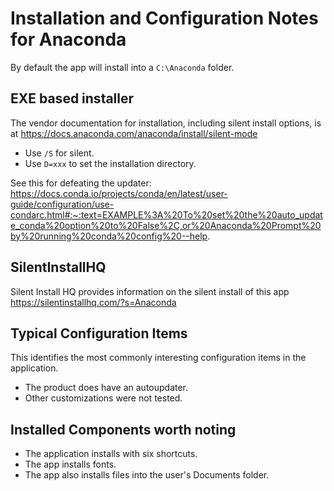 # Installation and Configuration Notes for Anaconda

By default the app will install into a `C:\Anaconda` folder.


## EXE based installer

The vendor documentation for installation, including silent install options, is at https://docs.anaconda.com/anaconda/install/silent-mode 

* Use `/S` for silent.
* Use `D=xxx` to set the installation directory.

See this for defeating the updater: https://docs.conda.io/projects/conda/en/latest/user-guide/configuration/use-condarc.html#:~:text=EXAMPLE%3A%20To%20set%20the%20auto_update_conda%20option%20to%20False%2C,or%20Anaconda%20Prompt%20by%20running%20conda%20config%20--help.

## SilentInstallHQ
Silent Install HQ provides information on the silent install of this app https://silentinstallhq.com/?s=Anaconda

## Typical Configuration Items 

This identifies the most commonly interesting configuration items in the application.

* The product does have an autoupdater.
* Other customizations were not tested.

## Installed Components worth noting

* The application installs with six shortcuts. 
* The app installs fonts.
* The app also installs files into the user's Documents folder.
